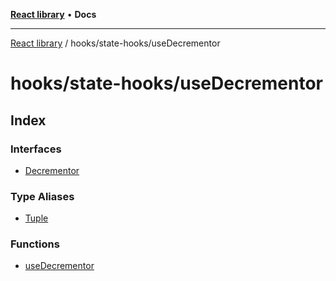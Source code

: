 [**React library**](../../../index.md) • **Docs**

***

[React library](../../../modules.md) / hooks/state-hooks/useDecrementor

# hooks/state-hooks/useDecrementor

## Index

### Interfaces

- [Decrementor](interfaces/Decrementor.md)

### Type Aliases

- [Tuple](type-aliases/Tuple.md)

### Functions

- [useDecrementor](functions/useDecrementor.md)

